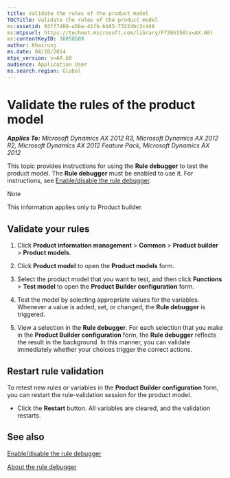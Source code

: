 ```yaml
---
title: Validate the rules of the product model
TOCTitle: Validate the rules of the product model
ms:assetid: 93ff7d80-a5ba-41fb-b165-73224bc3c449
ms:mtpsurl: https://technet.microsoft.com/library/Ff395358(v=AX.60)
ms:contentKeyID: 36058589
author: Khairunj
ms.date: 04/18/2014
mtps_version: v=AX.60
audience: Application User
ms.search.region: Global
---
```


# Validate the rules of the product model 


_**Applies To:** Microsoft Dynamics AX 2012 R3, Microsoft Dynamics AX 2012 R2, Microsoft Dynamics AX 2012 Feature Pack, Microsoft Dynamics AX 2012_

This topic provides instructions for using the **Rule debugger** to test the product model. The **Rule debugger** must be enabled to use it. For instructions, see [Enable/disable the rule debugger](enable-disable-the-rule-debugger.md).


> [!NOTE]
> <P>This information applies only to Product builder.</P>



## Validate your rules

1.  Click **Product information management** \> **Common** \> **Product builder** \> **Product models**.

2.  Click **Product model** to open the **Product models** form.

3.  Select the product model that you want to test, and then click **Functions** \> **Test model** to open the **Product Builder configuration** form.

4.  Test the model by selecting appropriate values for the variables. Whenever a value is added, set, or changed, the **Rule debugger** is triggered.

5.  View a selection in the **Rule debugger**. For each selection that you make in the **Product Builder configuration** form, the **Rule debugger** reflects the result in the background. In this manner, you can validate immediately whether your choices trigger the correct actions.

## Restart rule validation

To retest new rules or variables in the **Product Builder configuration** form, you can restart the rule-validation session for the product model.

  - Click the **Restart** button. All variables are cleared, and the validation restarts.

## See also

[Enable/disable the rule debugger](enable-disable-the-rule-debugger.md)

[About the rule debugger](about-the-rule-debugger.md)

  


